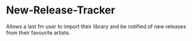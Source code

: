 # New-Release-Tracker
Allows a last fm user to import their library and be notified of new releases from their favourite artists.
